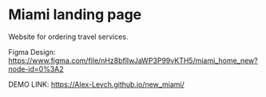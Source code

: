 # Miami landing page
Website for ordering travel services.

Figma Design:
  https://www.figma.com/file/nHz8bflIwJaWP3P99vKTH5/miami_home_new?node-id=0%3A2

  DEMO LINK:
    https://Alex-Levch.github.io/new_miami/
